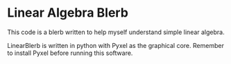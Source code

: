 # Linear Algebra Blerb
This code is a blerb written to help myself understand simple linear algebra.

LinearBlerb is written in python with Pyxel as the graphical core. Remember to install Pyxel before running this software.
